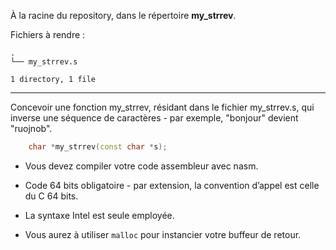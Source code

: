 À la racine du repository, dans le répertoire **my_strrev**.

Fichiers à rendre :

```
.
└── my_strrev.s

1 directory, 1 file
```

---
Concevoir une fonction my_strrev, résidant dans le fichier my_strrev.s, qui inverse une séquence de caractères - par exemple, "bonjour" devient "ruojnob".
```cpp
    char *my_strrev(const char *s);
```
- Vous devez compiler votre code assembleur avec nasm.

- Code 64 bits obligatoire - par extension, la convention d’appel est celle du C 64 bits.  

- La syntaxe Intel est seule employée. 

- Vous aurez à utiliser `malloc` pour instancier votre buffeur de retour.
